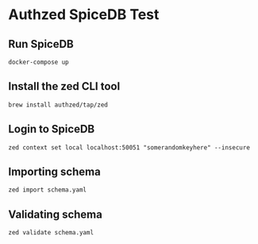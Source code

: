# Authzed SpiceDB Test

## Run SpiceDB

    docker-compose up

## Install the zed CLI tool

    brew install authzed/tap/zed

## Login to SpiceDB

    zed context set local localhost:50051 "somerandomkeyhere" --insecure

## Importing schema

    zed import schema.yaml

## Validating schema

    zed validate schema.yaml
